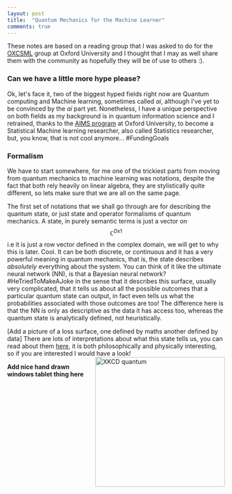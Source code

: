 ```yaml
---
layout: post
title:  "Quantum Mechanics for the Machine Learner"
comments: true
---
```


These notes are based on a reading group that I was asked to do for the [OXCSML](http://csml.stats.ox.ac.uk/learning/) group at Oxford University and I thought that I may as well share them with the community as hopefully they will be of use to others :).

### Can we have a little more hype please?

Ok, let's face it, two of the biggest hyped fields right now are Quantum computing and Machine learning, sometimes called *ai*, although I've yet to be convinced by the 
*ai* part yet.
Nonetheless, I have a unique perspective on both fields as my background is in quantum information science and I retrained, thanks to the [AIMS program](https://www.eng.ox.ac.uk/aims-cdt/) at Oxford University, to become a Statistical Machine learning researcher, also called Statistics researcher, but, you know, that is not cool anymore... #FundingGoals


### Formalism

We have to start somewhere, for me one of the trickiest parts from moving from quantum mechanics to machine learning was notations, despite the fact that both rely heavily on linear algebra, they are  stylistically quite different, so lets make sure that we are all on the same page.

The first set of notations that we shall go through are for describing the quantum state, or just state and operator formalisms of quantum mechanics. 
A state, in purely semantic
terms is just a vector on $$\mathbb{C}^{D x 1}$$ i.e it is just a row vector defined in the complex domain, we will get to why this is later. Cool. 
It can be both discrete, or continuous and it has a very powerful meaning in quantum mechanics, 
that is, the state describes *absolutely* everything about the system. You can think of it like the ultimate neural network (NN), is that a Bayesian neural network? #HeTriedToMakeAJoke in the sense that it describes this surface, usually very complicated, that it tells us about all the possible outcomes that a particular quantum state can output, in fact even tells us what the probabilities associated with those outcomes are too!
The difference here is that the NN is only as descriptive as the data it has access too, whereas the quantum state is analytically defined, not heuristically.

[Add a picture of a loss surface, one defined by maths another defined by data]
There are lots of interpretations about what this state tells us, you can read about them [here](https://en.wikipedia.org/wiki/Interpretations_of_quantum_mechanics), it is both philosophically and physically interesting, so if you are interested I would have a look!
<img src="https://imgs.xkcd.com/comics/quantum.png" style="width: 300px; max-width: 100%; height: auto; float: right" alt="XKCD quantum" />
</p>

**Add nice hand drawn windows tablet thing here**




